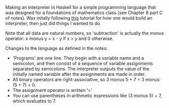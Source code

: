 Making an interpreter in Haskell for a simple programming language that was designed for a foundations of mathematics class (see Chapter 8 part C of notes). Was initally following [this](https://ruslanspivak.com/lsbasi-part1/) tutorial for how one would build an interpreter, then just did things I wanted to do.

Note that all data are natural numbers, so 'subtraction' is actually the monus operator: x monus y = x - y if x > y and 0 otherwise.

Changes to the language as defined in the notes:
- 'Programs' are one line. They begin with a variable name and a semicolon, and then consist of a sequence of variable assignments separated by semicolons. The interpreter outputs the value of the initially named variable after the assignments are made in order.
- All binary operators are right-associative, so 3 monus 5 + 7 = 3 monus (5 + 7) = 0.
- The assignment operator is written '='
- You can use parentheses in arithmetic expressions like (3 monus 5) + 7, which evaluates to 7.
